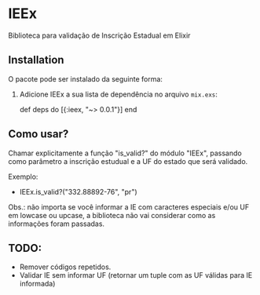 # IEEx

Biblioteca para validação de Inscrição Estadual em Elixir

## Installation

O pacote pode ser instalado da seguinte forma:

  1. Adicione IEEx a sua lista de dependência no arquivo `mix.exs`:

        def deps do
          [{:ieex, "~> 0.0.1"}]
        end

## Como usar?

Chamar explicitamente a função "is_valid?" do módulo "IEEx", passando
como parâmetro a inscrição estudual e a UF do estado que será validado.

Exemplo:
  - IEEx.is_valid?("332.88892-76", "pr")

Obs.: não importa se você informar a IE com caracteres especiais e/ou UF
em lowcase ou upcase, a biblioteca não vai considerar como as informações
foram passadas.

## TODO:
- Remover códigos repetidos.
- Validar IE sem informar UF (retornar um tuple com as UF válidas
  para IE informada)
